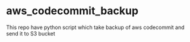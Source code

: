 # aws_codecommit_backup
This repo have python script which take backup of aws codecommit and send it to S3 bucket

